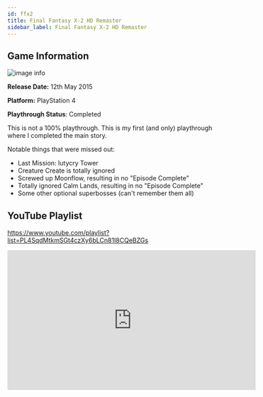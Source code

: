 ```yaml
---
id: ffx2
title: Final Fantasy X-2 HD Remaster
sidebar_label: Final Fantasy X-2 HD Remaster
---
```


## Game Information

![image info](assets/games/ffx.jpg)

**Release Date:** 12th May 2015

**Platform:** PlayStation 4

**Playthrough Status**: Completed

This is not a 100% playthrough. This is my first (and only) playthrough where I completed the main story.

Notable things that were missed out:
- Last Mission: Iutycry Tower
- Creature Create is totally ignored
- Screwed up Moonflow, resulting in no "Episode Complete"
- Totally ignored Calm Lands, resulting in no "Episode Complete"
- Some other optional superbosses (can't remember them all)

## YouTube Playlist

https://www.youtube.com/playlist?list=PL4SqdMtkmSGt4czXy6bLCn81I8CQeBZGs

<iframe width="560" height="315" src="https://www.youtube-nocookie.com/embed/videoseries?list=PL4SqdMtkmSGt4czXy6bLCn81I8CQeBZGs" frameborder="0" allow="accelerometer; autoplay; encrypted-media; gyroscope; picture-in-picture" allowfullscreen></iframe>

<!-- ## Individual Video Links
- [Part 1](https://www.youtube.com/watch?v=i-RIPs9nKu8&list=PL4SqdMtkmSGt4czXy6bLCn81I8CQeBZGs&index=1)
- [Part 2](https://www.youtube.com/watch?v=wumAhNXdOwM&list=PL4SqdMtkmSGt4czXy6bLCn81I8CQeBZGs&index=2)
- [Part 3](https://www.youtube.com/watch?v=KzXfOCV8qaA&list=PL4SqdMtkmSGt4czXy6bLCn81I8CQeBZGs&index=3)
- [Part 4](https://www.youtube.com/watch?v=hql-Pry_cVc&list=PL4SqdMtkmSGt4czXy6bLCn81I8CQeBZGs&index=4)
- [Part 5](https://www.youtube.com/watch?v=pRFFqvyh7wQ&list=PL4SqdMtkmSGt4czXy6bLCn81I8CQeBZGs&index=5)
- [Part 6](https://www.youtube.com/watch?v=rkcOTvIN-V0&list=PL4SqdMtkmSGt4czXy6bLCn81I8CQeBZGs&index=6)
- [Part 7](https://www.youtube.com/watch?v=ErAsLFfnfF4&list=PL4SqdMtkmSGt4czXy6bLCn81I8CQeBZGs&index=7)
- [Part 8](https://www.youtube.com/watch?v=8fL_t_Z1rlc&list=PL4SqdMtkmSGt4czXy6bLCn81I8CQeBZGs&index=8)
- [Part 9](https://www.youtube.com/watch?v=zfKhmRZWlVw&list=PL4SqdMtkmSGt4czXy6bLCn81I8CQeBZGs&index=9)
- [Part 10](https://www.youtube.com/watch?v=QxCVP3KM2Pg&list=PL4SqdMtkmSGt4czXy6bLCn81I8CQeBZGs&index=10)
- [Part 11](https://www.youtube.com/watch?v=gqfnBtgckCk&list=PL4SqdMtkmSGt4czXy6bLCn81I8CQeBZGs&index=11)
- [Part 12](https://www.youtube.com/watch?v=7NM3tcucvAo&list=PL4SqdMtkmSGt4czXy6bLCn81I8CQeBZGs&index=12)
- [Part 13](https://www.youtube.com/watch?v=17cywXeW1TQ&list=PL4SqdMtkmSGt4czXy6bLCn81I8CQeBZGs&index=13)
- [Part 14](https://www.youtube.com/watch?v=vXZC_Tmlfmc&list=PL4SqdMtkmSGt4czXy6bLCn81I8CQeBZGs&index=14)
- [Part 15](https://www.youtube.com/watch?v=vO5dbHvfLPQ&list=PL4SqdMtkmSGt4czXy6bLCn81I8CQeBZGs&index=15)
- [Part 16](https://www.youtube.com/watch?v=dC0vOHnyUsw&list=PL4SqdMtkmSGt4czXy6bLCn81I8CQeBZGs&index=16)
- [Part 17](https://www.youtube.com/watch?v=birNbe-Z1r4&list=PL4SqdMtkmSGt4czXy6bLCn81I8CQeBZGs&index=17)
- [Part 18](https://www.youtube.com/watch?v=LQfGfGCEYw8&list=PL4SqdMtkmSGt4czXy6bLCn81I8CQeBZGs&index=18)
- [Part 19](https://www.youtube.com/watch?v=1VAtvEtzPS0&list=PL4SqdMtkmSGt4czXy6bLCn81I8CQeBZGs&index=19)
- [Part 20](https://www.youtube.com/watch?v=43wGYY6ItwE&list=PL4SqdMtkmSGt4czXy6bLCn81I8CQeBZGs&index=20)
- [Part 21](https://www.youtube.com/watch?v=Rbtq-8Sgc0g&list=PL4SqdMtkmSGt4czXy6bLCn81I8CQeBZGs&index=21)
- [Part 22](https://www.youtube.com/watch?v=FCNmB7IsK38&list=PL4SqdMtkmSGt4czXy6bLCn81I8CQeBZGs&index=22)
- [Part 23](https://www.youtube.com/watch?v=eOcXxriXyT4&list=PL4SqdMtkmSGt4czXy6bLCn81I8CQeBZGs&index=23)
- [Part 24](https://www.youtube.com/watch?v=IiBcehgT9W8&list=PL4SqdMtkmSGt4czXy6bLCn81I8CQeBZGs&index=24)
- [Part 25](https://www.youtube.com/watch?v=oX0T9OjMbZU&list=PL4SqdMtkmSGt4czXy6bLCn81I8CQeBZGs&index=25) -->

